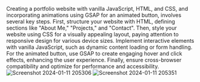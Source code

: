 Creating a portfolio website with vanilla JavaScript, HTML, and CSS, and incorporating animations using GSAP for an animated button, involves several key steps. First, structure your website with HTML, defining sections like "About Me," "Projects," and "Contact". Then, style your website using CSS for a visually appealing layout, paying attention to responsive design for various device sizes. Implement interactive elements with vanilla JavaScript, such as dynamic content loading or form handling. For the animated button, use GSAP to create engaging hover and click effects, enhancing the user experience. Finally, ensure cross-browser compatibility and optimize for performance and accessibility.
![Screenshot 2024-01-11 205306](https://github.com/poojahooda22/modern-website/assets/91055527/e1bb6cf3-70a4-4dc6-944f-3f6d179ca0a0)
![Screenshot 2024-01-11 205351](https://github.com/poojahooda22/modern-website/assets/91055527/87835e5d-a483-4e1e-8839-b6c342a85641)
